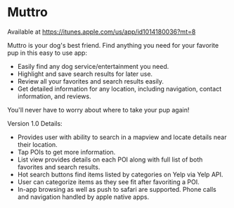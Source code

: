 # Muttro

Available at https://itunes.apple.com/us/app/id1014180036?mt=8

Muttro is your dog's best friend. Find anything you need for your favorite pup in this easy to use app: 

 - Easily find any dog service/entertainment you need. 
 - Highlight and save search results for later use.  
 - Review all your favorites and search results easily. 
 - Get detailed information for any location, including navigation, contact information, and reviews.

You'll never have to worry about where to take your pup again!

Version 1.0 Details: 
-  Provides user with ability to search in a mapview and locate details near their location.
-  Tap POIs to get more information. 
-  List view provides details on each POI along with full list of both favorites and search results. 
-  Hot search buttons find items listed by categories on Yelp via Yelp API. 
-  User can categorize items as they see fit after favoriting a POI. 
-  In-app browsing as well as push to safari are supported. Phone calls and navigation handled by apple native apps. 
